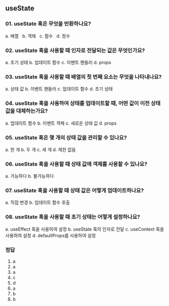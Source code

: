 ## useState

### 01. useState 훅은 무엇을 반환하나요?
a. 배열 &nbsp;
b. 객체 &nbsp;
c. 함수 &nbsp;
d. 정수 &nbsp;

### 02. useState 훅을 사용할 때 인자로 전달되는 값은 무엇인가요?
a. 초기 상태
b. 업데이트 함수
c. 이벤트 핸들러
d. props

### 03. useState 훅을 사용할 때 배열의 첫 번째 요소는 무엇을 나타내나요?
a. 상태 값
b. 이벤트 핸들러
c. 업데이트 함수
d. 초기 상태

### 04. useState 훅을 사용하여 상태를 업데이트할 때, 어떤 값이 이전 상태 값을 대체하는가요?
a. 업데이트 함수
b. 이벤트 객체
c. 새로운 상태 값
d. props

### 05. useState 훅은 몇 개의 상태 값을 관리할 수 있나요?
a. 한 개
b. 두 개
c. 세 개
d. 제한 없음

### 06. useState 훅을 사용할 때 상태 값에 객체를 사용할 수 있나요?
a. 가능하다
b. 불가능하다

### 07. useState 훅을 사용할 때 상태 값은 어떻게 업데이트하나요?
a. 직접 변경
b. 업데이트 함수 호출

### 08. useState 훅을 사용할 때 초기 상태는 어떻게 설정하나요?
a. useEffect 훅을 사용하여 설정
b. useState 훅의 인자로 전달
c. useContext 훅을 사용하여 설정
d. defaultProps를 사용하여 설정

### 정답
01. a 
02. a
03. a
04. c
05. d
06. a
07. b
08. b